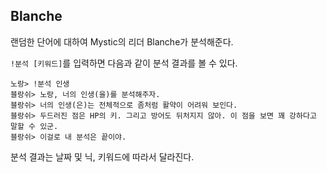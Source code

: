 Blanche
---

랜덤한 단어에 대하여 Mystic의 리더 Blanche가 분석해준다.

`!분석 [키워드]`를 입력하면 다음과 같이 분석 결과를 볼 수 있다.
```
노랑> !분석 인생
블랑쉬> 노랑, 너의 인생(을)를 분석해주자.
블랑쉬> 너의 인생(은)는 전체적으로 좀처럼 활약이 어려워 보인다.
블랑쉬> 두드러진 점은 HP의 키. 그리고 방어도 뒤처지지 않아. 이 점을 보면 꽤 강하다고 말할 수 있군.
블랑쉬> 이걸로 내 분석은 끝이야.
```

분석 결과는 날짜 및 닉, 키워드에 따라서 달라진다.
